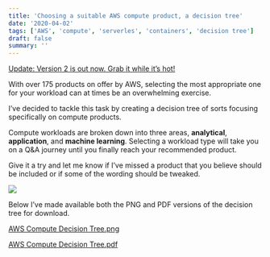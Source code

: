 ```yaml
---
title: 'Choosing a suitable AWS compute product, a decision tree'
date: '2020-04-02'
tags: ['AWS', 'compute', 'serverles', 'containers', 'decision tree']
draft: false
summary: ''
---
```


[Update: Version 2 is out now. Grab it while it’s hot!](https://servian.dev/finding-the-right-aws-compute-service-for-your-workload-9fe9fe0ebbb6)

With over 175 products on offer by AWS, selecting the most appropriate one for your workload can at times be an overwhelming exercise.

I’ve decided to tackle this task by creating a decision tree of sorts focusing specifically on compute products.

Compute workloads are broken down into three areas, **analytical**, **application**, and **machine learning**. Selecting a workload type will take you on a Q&A journey until you finally reach your recommended product.

Give it a try and let me know if I’ve missed a product that you believe should be included or if some of the wording should be tweaked.

![](https://cdn-images-1.medium.com/max/21276/1*Y19Re7_cN7VSF7Dv9tZY5g.png)

Below I’ve made available both the PNG and PDF versions of the decision tree for download.

[AWS Compute Decision Tree.png](https://drive.google.com/file/d/1N2LBfoExoCVIVkObKqLzOfeGRbbzwCdJ/view?usp=sharing)

[AWS Compute Decision Tree.pdf](https://drive.google.com/file/d/1kqiBV0D2UPgpWRG5Q2MOVDgtz_OUPmCE/view?usp=sharing)
